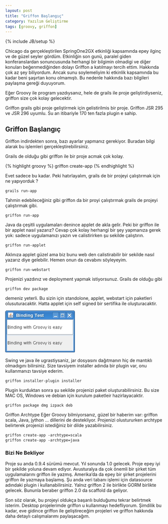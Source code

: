 ```yaml
---
layout: post
title: "Griffon Başlangıç"
category: Yazılım Geliştirme
tags: [groovy, griffon]
---
```


{% include JB/setup %}

Chicago da gerçekleştirilen SpringOne2GX etkinliği kapsamında epey ilginç ve de güzel seyler gördüm. Etkinliğin son gunü, paralel giden konferanslardan sonuncusunda herhangi bir bilgimin olmadigi ve diğer konuları beğenmediğinden dolayı Griffon a katılmayı tercih ettim. Hakkında çok az şey biliyordum. Ancak sunu soylemeliyim ki etkinlik kapsamında bu kadar beni şaşırtan konu olmamıştı. Bu nedenle hakkında bazı bilgileri paylaşma gereği duyuyorum.

Eğer Groovy ile program yazdıysanız, hele de grails ile proje geliştirdiyseniz, griffon size çok kolay gelecektir.

Griffon grails gibi proje geliştirmek için gelistirilmis bir proje. Griffon JSR 295 ve JSR 296 uyumlu. Su an itibariyle 170 ten fazla plugin e sahip.

## Griffon Başlangıç
Griffon indirdekten sonra, bazı ayarlar yapmanız gerekiyor. Buradan bilgi alarak bu işlemleri gerçekleştirebilirsiniz.

Grails de olduğu gibi griffon ile bir proje acmak çok kolay.

{% highlight groovy %}
		griffon create-app
{% endhighlight %}



Evet sadece bu kadar. Peki hatırlayalım, grails de bir projeyi çalıştırmak için ne yapıyorduk ?

    grails run-app

Tahmin edebileceğiniz gibi griffon da bir proyi çalıştırmak grails de projeyi çalıştırmak gibi.

    griffon run-app

Java da çeşitli uygulamaları denince applet de akla gelir. Peki bir griffon ile bir applet nasıl yazarız? Cevap çok kolay herhangi bir şey yapmanıza gerek yok: sadece uygulamanızı yazın ve calistirirken şu sekilde çalıştırın.

    griffon run-applet

Aklınıza applet güzel ama biz bunu web den calistirabilir bir sekilde nasıl yazarız diye gelebilir. Hemen onun da cevabını söyleyeyim.

    griffon run-webstart

Projenizi yazdınız ve deployment yapmak istiyorsunuz. Grails de olduğu gibi

    griffon dev package

demeniz yeterli. Bu sizin için standolone, applet, webstart için paketleri olusuturacaktir. Hatta applet için self signed bir sertifika ile oluşturacaktir.

![Griffon](/images/griffon.jpg)

Swing ve java ile ugrastiysaniz, jar dosyasını dağıtmanın hiç de mantıklı olmadıgını bilirsiniz. Size tavsiyem installer adında bir plugin var, onu kullanmanızı tavsiye ederim.

    griffon installer-plugin installer

Plugin kurduktan sonra şu sekilde projenizi paket oluşturabilirsiniz. Bu size MAC OS, Windows ve debian için kurulum paketleir hazirlayacaktir.

    griffon package dmg izpack deb

Griffon Archtype
Eğer Groovy bilmiyorsanız, güzel bir haberim var: griffon scala, Java, jython … dillerini de destekliyor. Projenizi olustururken archtype belirterek projenizi istediğiniz bir dilde yazabilirsiniz.

    griffon create-app -archtype=scala
    griffon create-app -archtype=java


### Bizi Ne Bekliyor
Proje su anda 0.9.4 sürümü mevcut. Yıl sonunda 1.0 gelecek. Proje epey iyi bir şekilde yoluna devam ediyor. Avusturalya da çok önemli bir şirket tüm uygulamalarını griffon ile yazmış. Amerika’da da epey bir şirket projelerini griffon ile yazmaya başlamış.
Şu anda veri tabanı işlemi için datasource adındaki plugin i kullanabilirsiniz. Yalnız griffon 2 ile birlikte GORM birlikte gelecek. Bununla beraber griffon 2.0 da scaffold da geliyor.

Son söz olarak, bu projeyi oldukça başarılı bulduğumu tekrar belirtmek isterim. Desktop projelerimde griffon u kullanmayı hedefliyorum. Şimdilik bu kadar, eve gidince griffon ile geliştireceğim projeleri ve griffon hakkında daha detaylı calışmalarımı paylaşacağım.
